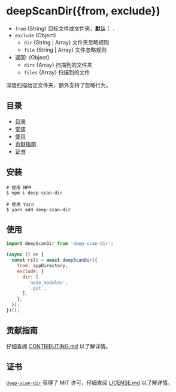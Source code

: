# deepScanDir({from, exclude})

- `from` {String} 目标文件或文件夹，**默认：** `.`
- `exclude` {Object}
  - `dir` {String | Array} 文件夹忽略规则
  - `file` {String | Array} 文件忽略规则
- 返回: {Object}
  - `dirs` {Array} 扫描到的文件夹
  - `files` {Array} 扫描到的文件

深度扫描给定文件夹，额外支持了忽略行为。

## 目录

- [目录](#目录)
- [安装](#安装)
- [使用](#使用)
- [贡献指南](#贡献指南)
- [证书](#证书)

## 安装

```shell
# 使用 NPM
$ npm i deep-scan-dir

# 使用 Yarn
$ yarn add deep-scan-dir
```

## 使用

```javascript
import deepScanDir from 'deep-scan-dir';

(async () => {
  const rslt = await deepScanDir({
    from: appDirectory,
    exclude: {
      dir: [
        'node_modules',
        '.git',
      ],
    },
  });
})();
```

## 贡献指南

仔细查阅 [CONTRIBUTING.md][贡献指南] 以了解详情。

## 证书

[`deep-scan-dir`][deep-scan-dir] 获得了 MIT 许可，仔细查阅 [LICENSE.md][证书] 以了解详情。



[贡献指南]: https://github.com/iTonyYo/deep-scan-dir/blob/master/CONTRIBUTING.md

[证书]: https://github.com/iTonyYo/deep-scan-dir/blob/master/LICENSE.md

[deep-scan-dir]: https://git.io/fjp3u
